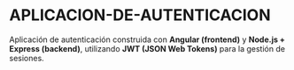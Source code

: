 # APLICACION-DE-AUTENTICACION
Aplicación de autenticación construida con **Angular (frontend)** y **Node.js + Express (backend)**, utilizando **JWT (JSON Web Tokens)** para la gestión de sesiones.
